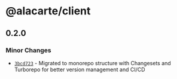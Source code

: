 # @alacarte/client

## 0.2.0

### Minor Changes

- [`3bcd723`](https://github.com/davidcharbonnier/alacarte/commit/3bcd723f82deff365cbb2b9cd3a89e85f43d4c1b) - Migrated to monorepo structure with Changesets and Turborepo for better version management and CI/CD

